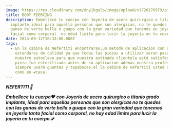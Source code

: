 ```yaml
---
image: https://res.cloudinary.com/dny1bgulo/image/upload/v1726176979/piercing_oreja_fxw8gg.jpg
title: BODY PIERCING
description: Embellece tu cuerpo con Joyeria de acero quirurgico o titanio grado
  implante,ideal para aquella personas que son alergicas, no te quedes con las
  ganas de verte bella o guapo con la gran variedad que tenemos en joyeria tanto
  facial como corporal  no edad limite para lucir la joyeria en tu cuerpo.
date: 2024-09-12T16:33:00.000Z
tags:
  - En la cabina de Nefertiti encontraras,un metodo de aplicacion con altos
    estandares de calidad ya que todas las piezas a utilizar seran pasadas por
    nuestro autoclave para que nuestra estimada clientela esté satisfecha que la
    pieza fue esterilizada antes de su aplicacion adémas nuestra profesional
    siempre usará guantes y tapabocas,el la cabina de nefertiti usted se sentirá
    como en 💕casa.
---
```



***NEFERTITI 💛***

***Embellece tu cuerpo❤️ con Joyeria de acero quirurgico o titanio grado implante, ideal para aquellas personas que son alergicas no te quedes con las ganas de verte bella o guapo con la gran variedad que tenemos en joyeria tanto facial como corporal,  no hay edad limite para lucir la joyeria en tu cuerpo.💕***
